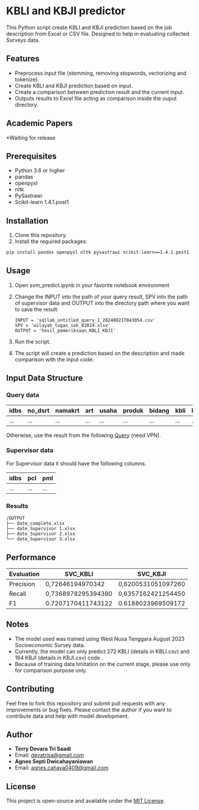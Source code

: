 # KBLI and KBJI predictor

This Python script create KBLI and KBJI prediction based on the job description from Excel or CSV file. Designed to help in evaluating collected Surveys data.

## Features

- Preprocess input file (stemming, removing stopwords, vectorizing and tokenize).
- Create KBLI and KBJI prediction based on input.
- Create a comparison between prediction result and the current input.
- Outputs results to Excel file acting as comparison inside the ouput directory.

## Academic Papers

*Waiting for release

## Prerequisites

- Python 3.6 or higher
- pandas
- openpyxl
- nltk
- PySastrawi
- Scikit-learn 1.4.1.post1

## Installation

1. Clone this repository.
2. Install the required packages:

```bash
pip install pandas openpyxl nltk pysastrawi scikit-learn==1.4.1.post1
```

## Usage

1. Open svm_predict.ipynb in your favorite notebook environment

2. Change the INPUT into the path of your query result, SPV into the path of supervisor data and OUTPUT into the directory path where you want to save the result:

   ```
   INPUT = 'sqllab_untitled_query_1_20240821T043054.csv'
   SPV = 'wilayah_tugas_sak_82024.xlsx'
   OUTPUT = 'hasil_pemeriksaan_KBLI_KBJI' 
   ```

3. Run the script.

4. The script will create a prediction based on the description and made comparison with the input code.

## Input Data Structure

### Query data

| idbs | no_dsrt | namakrt | art | usaha  | produk | bidang | kbli | kbli_label | kbji | kbji_label|
| --- | --- | --- | --- | --- | --- | --- | --- | --- | --- | --- |
| ... | ... | ... | ... | ... | ... | ... | ... | ... | ... | ... |

Otherwise, use the result from the following [Query](https://fasih-dashboard.bps.go.id/superset/sqllab/?savedQueryId=8701) (need VPN).

### Supervisor data

For Supervisor data it should have the following columns.

| idbs | pcl | pml |
| --- | --- | --- |
| ... | ... | ... |

### Results

```ascii
/OUTPUT
├── date_complete.xlsx
├── date_Supervisor 1.xlsx
├── date_Supervisor 2.xlsx
└── date_Supervisor 3.xlsx
```

## Performance

| Evaluation | SVC_KBLI | SVC_KBJI |
| --- | --- | --- |
| Precision | 0,72646194970342 | 0,6200531051097260 |
| Recall | 0,7368978295394380 | 0,6357162421254450 |
| F1 | 0.7207170411743122 | 0.6188023969509172 |

## Notes

- The model used was trained using West Nusa Tenggara August 2023 Socioeconomic Survey data.
- Currently, the model can only predict 272 KBLI (details in KBLI.csv) and 164 KBJI (details in KBJI.csv) code .
- Because of training data limitation on the current stage, please use only for comparison purpose only.

## Contributing

Feel free to fork this repository and submit pull requests with any improvements or bug fixes. Please contact the author if you want to contribute data and help with model development.

## Author

- **Terry Devara Tri Saadi**
- Email: <devatrisa@gmail.com>
- **Agnes Septi Dwicahayaniawan**
- Email: <agnes.cahaya0409@gmail.com>

## License

This project is open-source and available under the [MIT License](https://opensource.org/licenses/MIT).
